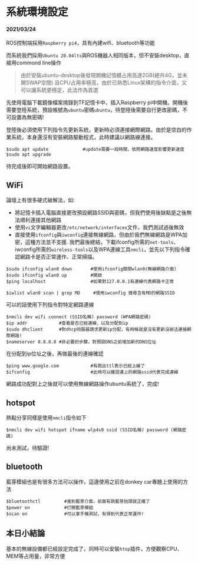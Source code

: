 # 系統環境設定
#### **2021/03/24**
ROS控制端採用`Raspberry pi4`，具有內建wifi、bluetooth等功能

而系統我們採用`Ubuntu 20.04lts`與ROS機器人相同版本，但不安裝desktop，直接用commond line操作

>由於安裝ubuntu-desktop後發現開機記憶體占用高達2GB(總共4G，並未開SWAP空間)
>且CPU占用率極高，由於已熟悉Linux架構的指令介面，又可以讓系統更穩定，此法作為首選

先使用電腦下載鏡像檔案燒錄到TF記憶卡中，插入Raspberry pi中開機。開機後需要登陸系統，預設帳號為`ubuntu`密碼`ubuntu`，待登陸後需要自行更改密碼，不可設置為無密碼!

登陸後必須使用下列指令先更新系統，更新時必須連接網際網路。由於是空白的作業系統，本身還沒有安裝網路驅動程式，此時建議以網路線連接。

    $sudo apt update             #update需要一段時間，依照網路速度影響更新速度
    $sudo apt upgrade

待完成後即可開始網路設置。
## WiFi
論壇上有很多硬式破解法，如:
* 將記憶卡插入電腦直接更改預設網路SSID與密碼，但我們使用後缺點是之後無法順利連接其他網路
* 使用`vi`文字編輯器更改`/etc/network/interfaces`文件，我們測試過後無效
* 直接使用`ifconfig`與`iwconfig`連接無線網路，但由於我們無線網路是WPA加密，這種方法並不支援.
我們最後總結，下載ifconfig所需的`net-tools`、iwconfig所需的`wireless-tools`以及WPA連線工具`nmcli`，並先以下列指令確認網路卡是否正常運作、正常掃描。
```
$sudo ifconfig wlan0 down       #使用ifconfig關閉wlan0(無線網路介面)
$sudo ifconfig wlan0 up         #開啟
$ping localhost                 #如果對127.0.0.1有連線代表網路卡正常

$iwlist wlan0 scan | grep MD     #使用iwconfig 搜尋含有MD的網路SSID
```
可以的話使用下列指令對特定網路連線
```
$nmcli dev wifi connect (SSID名稱) password (WPA網路密碼)
$ip addr            #查看是否已經連線、以及分配到ip
$sudo dhclient      #對dhcp伺服器請求更新ip分配，有時候就是沒有更新沒辦法連接網際網路!
$nameserver 8.8.8.8 #非必要的步驟，對預設DNS之前增加新的DNS位址
```
在分配到ip位址之後，再做最後的連線確認
```
$ping www.google.com            #有跑出ttl表示已經上線了
$ifconfig                       #此時可以確認連上的網路ssid代表完成連線
``` 
網路成功配對上之後就可以使用無線網路操作ubuntu系統了，完成!


## hotspot
熱點分享同樣是使用`nmcli`指令如下
```
$nmcli dev wifi hotspot ifname wlp4s0 ssid (SSID名稱) password (網路密碼)
```
尚未測試，待驗證!

## bluetooth
藍芽模組也是有很多方法可以操作，這邊使用之前在donkey car專題上使用的方法
```
$bluetoothctl         #進到藍芽介面，前面有跳藍芽抬頭就正確了
$power on             #打開藍芽模組
$scan on              #可以拿手機測試，有掃到代表正常運作!
```

## 本日小結論
基本的無線設備都已經設定完成了，同時可以安裝`htop`插件，方便觀察CPU、MEM等占用量，非常方便

